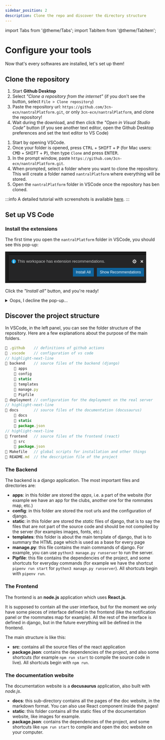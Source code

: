 ```yaml
---
sidebar_position: 2
description: Clone the repo and discover the directory structure
---
```


import Tabs from '@theme/Tabs';
import TabItem from '@theme/TabItem';

# Configure your tools

Now that's every softwares are installed, let's set up them!

## Clone the repository

<Tabs>
<TabItem value="git-desk" label="Using Github Desktop">

1. Start **Github Desktop** 
2. Select *"Clone a repository from the internet"* (if you don't see the button, select `File > Clone repository`)
3. Paste the repository url: `https://github.com/3cn-ecn/nantralPlatform.git`, or only 
    `3cn-ecn/nantralPlatform`, and clone the repository!
4. Wait during the download, and then click the *"Open in Visual Studio Code"* button (if you see another text editor, 
    open the Github Desktop preferences and set the text editor to VS Code)

</TabItem>
<TabItem value="git-code" label="Using VS Code">

1. Start by opening VSCode.
2. Once your folder is opened, press <kbd>CTRL</kbd> + <kbd>SHIFT</kbd> + <kbd>P</kbd> (for Mac users: <kbd>CMD</kbd> + <kbd>SHIFT</kbd> + <kbd>P</kbd>), then type `Clone` and press <kbd>ENTER</kbd>.
3. In the prompt window, paste `https://github.com/3cn-ecn/nantralPlatform.git`.
4. When prompted, select a folder where you want to clone the repository. This will create a folder named `nantralPlatform` where everything will be stored.
5. Open the `nantralPlatform` folder in VSCode once the repository has ben cloned.

:::info
A detailed tutorial with screenshots is available [here](https://code.visualstudio.com/docs/editor/versioncontrol#_cloning-a-repository).
:::

</TabItem>
</Tabs>


## Set up VS Code

### Install the extensions

The first time you open the `nantralPlatform` folder in VSCode,
you should see this pop-up:

![Install recommended extensions pop-up](./install-extensions-popup.png)

Click the *"Install all"* button, and you're ready!

<details>
    <summary>Oops, I decline the pop-up...</summary>

Don't worry, you can find all the recommended extensions in the extensions menu.
Press <kbd>CTRL</kbd>+<kbd>SHIFT</kbd>+<kbd>P</kbd>, and search **Extensions: Show Recommended Extensions**.
The list of all recommended extensions will appear on the left panel, and you can then click the download
button to install them:

![Download all recommended extensions](./install-extensions.png)

</details>


## Discover the project structure

In VSCode, in the left panel, you can see the folder structure of the repository.
Here are a few explanations about the purpose of the main folders.

```js title=".../nantralplatform/"
📁 .github    // definitions of github actions
📁 .vscode    // configuration of vs code
// highlight-next-line
📁 backend    // source files of the backend (django)
    📁 apps
    📁 config
    📁 static
    📁 templates
    📄 manage.py
    📄 Pipfile
📁 deployment // configuration for the deployment on the real server
// highlight-next-line
📁 docs       // source files of the documentation (docusaurus)
    📁 docs
    📁 static
    📄 package.json
// highlight-next-line
📁 frontend   // source files of the frontend (react)
    📁 src
    📄 package.json
📄 Makefile   // global scripts for installation and other things
📄 README.md  // the description file of the project
```

### The Backend

The backend is a django application. The most important files and directories are:
* **apps**: in this folder are stored the *apps*, i.e. a part of the website
    (for example we have an app for the clubs, another one for the rommates map, etc.)
* **config**: in this folder are stored the root urls and the configuration of django. 
* **static**: in this folder are stored the *static* files of django, that is to say
    the files that are not part of the source code and should be not compiled
    by the server (for examples images, fonts, etc.)
* **templates**: this folder is about the main template of django, that is to summary
    the HTML page which is used as a base for every page
* **manage.py**: this file contains the main commands of django. For example,
    you can use `python3 manage.py runserver` to run the server.
* **Pipfile**: this file contains the dependencies of the project,
    and some shortcuts for everyday commands (for example we have the shortcut
    `pipenv run start` for `python3 manage.py runserver`). All shortcuts begin
    with `pipenv run`.

### The Frontend

The frontend is an **node.js** application which uses **React.js**. 

It is supposed to contain all the user interface, but for the moment we only
have some pieces of interface defined in the frontend (like the notification
panel or the roommates map for example). All the rest of the interface is
defined in django, but in the future everything will be defined in the frontend.

The main structure is like this:
* **src**: contains all the source files of the react application
* **package.json**: contains the dependencies of the project, and also some shortcuts
    (for example `npm run start` to compile the source code in live). All
    shortcuts begin with `npm run`.

### The documentation website

The documentation website is a **docusaurus** application, also built with
*node.js*.

* **docs**: this sub-directory contains all the pages of the doc website,
    in the markdown format. You can also use React component inside the pages!
* **static**: this folder contains all the static files of the documentation
    website, like images for example.
* **package.json**: contains the dependencies of the project, and some shortcuts
    like `npm run start` to compile and open the doc website on your computer.
